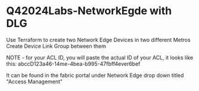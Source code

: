 # Q42024Labs-NetworkEgde with DLG
Use Terraform to create two Network Edge Devices in two different Metros
Create Device Link Group between them

NOTE - for your ACL ID, you will paste the actual ID of your ACL, it looks like this: abccD123a46-14me-4bea-b995-47fbff4ever6bef 

It can be found in the fabric portal under Network Edge drop down titled "Access Management"
